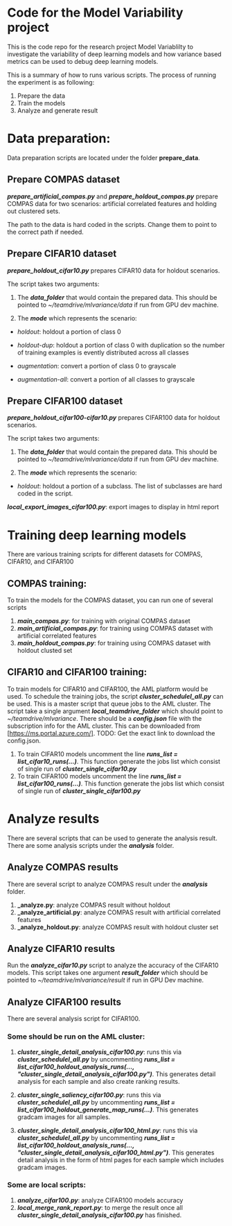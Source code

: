 # Code for the Model Variability project

This is the code repo for the research project Model Variablilty to investigate the variability of deep learning models and how variance based metrics can be used to debug deep learning models.

This is a summary of how to runs various scripts. The process of running the experiment is as following:

1. Prepare the data
2. Train the models
3. Analyze and generate result

# Data preparation:
Data preparation scripts are located under the folder **prepare_data**.

## Prepare COMPAS dataset
**_prepare_artificial_compas.py_** and **_prepare_holdout_compas.py_** prepare COMPAS data for two scenarios: artificial correlated features and holding out clustered sets.

The path to the data is hard coded in the scripts. Change them to point to the correct path if needed.

## Prepare CIFAR10 dataset
**_prepare_holdout_cifar10.py_** prepares CIFAR10 data for holdout scenarios.

The script takes two arguments:

1. The **_data_folder_** that would contain the prepared data. This should be pointed to *~/teamdrive/mlvariance/data* if run from GPU dev machine.

2. The **_mode_** which represents the scenario:

- *holdout*: holdout a portion of class 0

- *holdout-dup*: holdout a portion of class 0 with duplication so the number of training examples is evently distributed across all classes

- *augmentation*: convert a portion of class 0 to grayscale

- *augmentation-all*: convert a portion of all classes to grayscale

## Prepare CIFAR100 dataset
**_prepare_holdout_cifar100-cifar10.py_** prepares CIFAR100 data for holdout scenarios.

The script takes two arguments:

1. The **_data_folder_** that would contain the prepared data. This should be pointed to *~/teamdrive/mlvariance/data* if run from GPU dev machine.

2. The **_mode_** which represents the scenario:

- *holdout*: holdout a portion of a subclass. The list of subclasses are hard coded in the script.

**_local_export_images_cifar100.py_**: export images to display in html report

# Training deep learning models

There are various training scripts for different datasets for COMPAS, CIFAR10, and CIFAR100

## COMPAS training:

To train the models for the COMPAS dataset, you can run one of several scripts
1. **_main_compas.py_**: for training with original COMPAS dataset
1. **_main_artificial_compas.py_**: for training using COMPAS dataset with artificial correlated features
1. **_main_holdout_compas.py_**: for training using COMPAS dataset with holdout clusted set

## CIFAR10 and CIFAR100 training:

To train models for CIFAR10 and CIFAR100, the AML platform would be used. To schedule the training jobs, the script **_cluster_schedulel_all.py_** can be used. This is a master script that queue jobs to the AML cluster.
The script take a single argument **_local_teamdrive_folder_** which should point to *~/teamdrive/mlvariance*.
There should be a **_config.json_** file with the subscription info for the AML cluster. This can be downloaded from [https://ms.portal.azure.com/]. TODO: Get the exact link to download the config.json.

1. To train CIFAR10 models uncomment the line **_runs_list = list_cifar10_runs(...)_**. This function generate the jobs list which consist of single run of **_cluster_single_cifar10.py_**
2. To train CIFAR100 models uncomment the line **_runs_list = list_cifar100_runs(...)_**. This function generate the jobs list which consist of single run of **_cluster_single_cifar100.py_**

# Analyze results
There are several scripts that can be used to generate the analysis result. There are some analysis scripts under the **_analysis_** folder.

## Analyze COMPAS results

There are several script to analyze COMPAS result under the **_analysis_** folder.

1. **_analyze.py**: analyze COMPAS result without holdout
2. **_analyze_artificial.py**: analyze COMPAS result with artificial correlated features 
3. **_analyze_holdout.py**: analyze COMPAS result with holdout cluster set

## Analyze CIFAR10 results

Run the **_analyze_cifar10.py_** script to analyze the accuracy of the CIFAR10 models. This script takes one argument **_result_folder_** which should be pointed to *~/teamdrive/mlvariance/result* if run in GPU Dev machine.

## Analyze CIFAR100 results

There are several analysis script for CIFAR100.

### Some should be run on the AML cluster:

1. **_cluster_single_detail_analysis_cifar100.py_**: runs this via **_cluster_schedulel_all.py_** by uncommenting **_runs_list = list_cifar100_holdout_analysis_runs(..., "cluster_single_detail_analysis_cifar100.py")_**. This generates detail analysis for each sample and also create ranking results.

2. **_cluster_single_saliency_cifar100.py_**: runs this via **_cluster_schedulel_all.py_** by uncommenting **_runs_list = list_cifar100_holdout_generate_map_runs(...)_**. This generates gradcam images for all samples.

3. **_cluster_single_detail_analysis_cifar100_html.py_**: runs this via **_cluster_schedulel_all.py_** by uncommenting **_runs_list = list_cifar100_holdout_analysis_runs(..., "cluster_single_detail_analysis_cifar100_html.py")_**. This generates detail analysis in the form of html pages for each sample which includes gradcam images.

### Some are local scripts:

1. **_analyze_cifar100.py_**: analyze CIFAR100 models accuracy
2. **_local_merge_rank_report.py_**: to merge the result once all **_cluster_single_detail_analysis_cifar100.py_** has finished.



